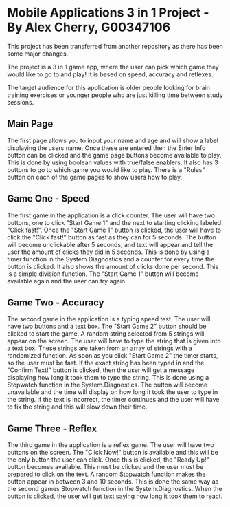 # Mobile Applications 3 in 1 Project - By Alex Cherry, G00347106

This project has been transferred from another repository as there has been some major changes.

The project is a 3 in 1 game app, where the user can pick which game they would like to go to and play! It is based on speed, accuracy and reflexes.

The target audience for this application is older people looking for brain training exercises or younger people who are just killing time between study sessions.

## Main Page

The first page allows you to input your name and age and will show a label displaying the users name. Once these are entered then the Enter Info button can be clicked and the game page buttons become available to play. This is done by using boolean values with true/false enablers. It also has 3 buttons to go to which game you would like to play. There is a "Rules" button on each of the game pages to show users how to play.

## Game One - Speed

The first game in the application is a click counter. The user will have two buttons, one to click "Start Game 1" and the next to starting clicking labeled "Click fast!". Once the "Start Game 1" button is clicked, the user will have to click the "Click fast!" button as fast as they can for 5 seconds. The button will become unclickable after 5 seconds, and text will appear and tell the user the amount of clicks they did in 5 seconds. This is done by using a timer function in the System.Diagnostics and a counter for every time the button is clicked. It also shows the amount of clicks done per second. This is a simple division function. The "Start Game 1" button will become available again and the user can try again.

## Game Two - Accuracy

The second game in the application is a typing speed test. The user will have two buttons and a text box. The "Start Game 2" button should be clicked to start the game. A random string selected from 5 strings will appear on the screen. The user will have to type the string that is given into a text box. These strings are taken from an array of strings with a randomized function. As soon as you click "Start Game 2" the timer starts, so the user must be fast. If the exact string has been typed in and the "Confirm Text!" button is clicked, then the user will get a message displaying how long it took them to type the string. This is done using a Stopwatch function in the System.Diagnostics. The button will become unavailable and the time will display on how long it took the user to type in the string. If the text is incorrect, the timer continues and the user will have to fix the string and this will slow down their time.

## Game Three - Reflex

The third game in the application is a reflex game. The user will have two buttons on the screen. The "Click Now!" button is available and this will be the only button the user can click. Once this is clicked, the "Ready Up!" button becomes available. This must be clicked and the user must be prepared to click on the text. A random Stopwatch function makes the button appear in between 3 and 10 seconds. This is done the same way as the second games Stopwatch function in the System.Diagnostics. When the button is clicked, the user will get text saying how long it took them to react.
